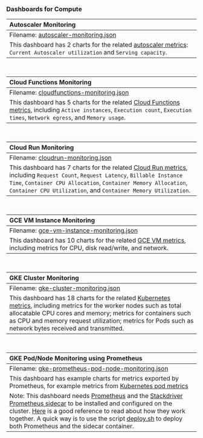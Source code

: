 ### Dashboards for Compute


|Autoscaler Monitoring|
|:--------------------|
|Filename: [autoscaler-monitoring.json](autoscaler-monitoring.json)|
|This dashboard has 2 charts for the related [autoscaler metrics](https://cloud.google.com/monitoring/api/metrics_gcp#gcp-autoscaler): `Current Autoscaler utilization` and `Serving capacity`.|

&nbsp;

|Cloud Functions Monitoring|
|:-------------------------|
|Filename: [cloudfunctions-monitoring.json](cloudfunctions-monitoring.json)|
|This dashboard has 5 charts for the related [Cloud Functions metrics](https://cloud.google.com/monitoring/api/metrics_gcp#gcp-cloudfunctions), including `Active instances`, `Execution count`, `Execution times`, `Network egress`, and `Memory usage`.|

&nbsp;

|Cloud Run Monitoring|
|:--------------------|
|Filename: [cloudrun-monitoring.json](cloudrun-monitoring.json)|
|This dashboard has 7 charts for the related [Cloud Run metrics](https://cloud.google.com/monitoring/api/metrics_gcp#gcp-run), including `Request Count`, `Request Latency`, `Billable Instance Time`, `Container CPU Allocation`, `Container Memory Allocation`, `Container CPU Utilization`, and `Container Memory Utilization`.|

&nbsp;

|GCE VM Instance Monitoring|
|:-------------------------|
|Filename: [gce-vm-instance-monitoring.json](gce-vm-instance-monitoring.json)|
|This dashboard has 10 charts for the related [GCE VM metrics](https://cloud.google.com/monitoring/api/metrics_gcp#gcp-compute), including metrics for CPU, disk read/write, and network.|

&nbsp;

|GKE Cluster Monitoring|
|:---------------------|
|Filename: [gke-cluster-monitoring.json](gke-cluster-monitoring.json)|
|This dashboard has 18 charts for the related [Kubernetes metrics](https://cloud.google.com/monitoring/api/metrics_kubernetes), including metrics for the worker nodes such as total allocatable CPU cores and memory; metrics for containers such as CPU and memory request utilization; metrics for Pods such as network bytes received and transmitted.|

&nbsp;

|GKE Pod/Node Monitoring using Prometheus|
|:---------------------|
|Filename: [gke-prometheus-pod-node-monitoring.json](gke-prometheus-pod-node-monitoring.json)|
|This dashboard has example charts for metrics exported by Prometheus, for example metrics from [Kubernetes pod metrics](https://github.com/kubernetes/kube-state-metrics/blob/master/docs/pod-metrics.md)|
|Note: This dashboard needs [Prometheus](https://prometheus.io/) and the [Stackdriver Prometheus sidecar](https://github.com/Stackdriver/stackdriver-prometheus-sidecar) to be installed and configured on the cluster. [Here](https://medium.com/google-cloud/prometheus-and-stackdriver-fb8f7524ece0) is a good reference to read about how they work together. A quick way is to use the script [deploy.sh](https://github.com/Stackdriver/stackdriver-prometheus-sidecar/tree/master/kube/full) to deploy both Prometheus and the sidecar container.|
